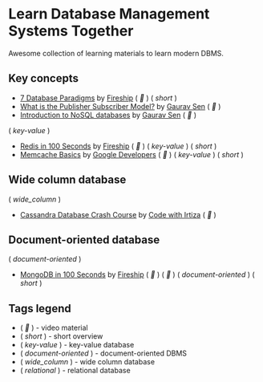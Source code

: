 # Learn Database Management Systems Together

Awesome collection of learning materials to learn modern DBMS.

<!-- - []() by []() ( _:movie_camera:_ ) -->

## Key concepts

- [7 Database Paradigms](https://www.youtube.com/watch?v=W2Z7fbCLSTw) by [Fireship](https://www.youtube.com/c/Fireship) ( _:movie_camera:_ ) ( _short_ )
- [What is the Publisher Subscriber Model?](https://www.youtube.com/watch?v=FMhbR_kQeHw) by [Gaurav Sen](https://www.youtube.com/c/GauravSensei/videos) ( _:movie_camera:_ )
- [Introduction to NoSQL databases](https://www.youtube.com/watch?v=xQnIN9bW0og) by [Gaurav Sen](https://www.youtube.com/c/GauravSensei/videos) ( _:movie_camera:_ )

( _key-value_ )

- [Redis in 100 Seconds](https://www.youtube.com/watch?v=G1rOthIU-uo) by [Fireship](https://www.youtube.com/c/Fireship) ( _:movie_camera:_ ) ( _key-value_ ) ( _short_ )
- [Memcache Basics](https://www.youtube.com/watch?v=TGl81wr8lz8) by [Google Developers](https://www.youtube.com/googlecode) ( _:movie_camera:_ ) ( _key-value_ ) ( _short_ )

## Wide column database

( _wide_column_ )

- [Cassandra Database Crash Course](https://www.youtube.com/watch?v=KZsVSfQVU4I) by [Code with Irtiza](https://www.youtube.com/channel/UCDankIVMXJEkhtjv5yLSN4g/videos) ( _:movie_camera:_ )

## Document-oriented database

( _document-oriented_ )

- [MongoDB in 100 Seconds](https://www.youtube.com/watch?v=-bt_y4Loofg) by [Fireship](https://www.youtube.com/c/Fireship) ( _:movie_camera:_ ) ( _:movie_camera:_ ) ( _document-oriented_ ) ( _short_ )

## Tags legend

- ( _:movie_camera:_ ) - video material
- ( _short_ ) - short overview
- ( _key-value_ ) - key-value database
- ( _document-oriented_ ) - document-oriented DBMS
- ( _wide_column_ ) - wide column database
- ( _relational_ ) - relational database
